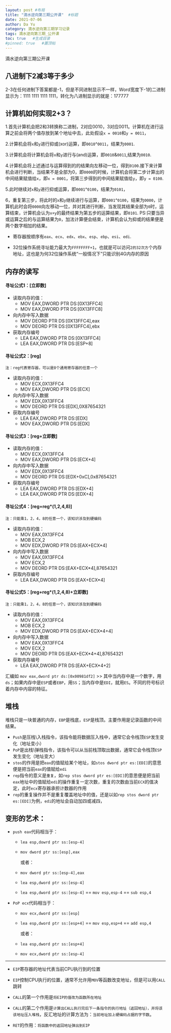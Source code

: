 ```yaml
---
layout: post #布局
title: "滴水逆向第三期公开课"  #标题
date: 2021-07-06
author: Da Yu
category: 滴水逆向第三期学习记录
tags: 滴水逆向第三期_公开课
toc: true   #生成目录
#pinned: true   #置顶帖
---
```

滴水逆向第三期公开课

## 八进制下2减3等于多少
2-3在任何进制下答案都是-1，但是不同进制显示不一样，Word宽度下-1的二进制显示为：1111 1111 1111 1111，转化为八进制显示的就是：177777

## 计算机如何实现2+3？
1.首先计算机会把2和3转换称二进制，2对应0010，3对应0011。计算机在进行运算之前会将两个值存放到某个地址中去，此处假设`x = 0010`和`y = 0011`，

2.计算机会将`x`和`y`进行抑或(xor)运算，即`0010`^`0011`，结果为`0001`.

3.计算机会将计算机会将`x`和`y`进行与(and)运算，即`0010`&`0011`,结果为`0010`.

4.计算机会将上述通过与运算得到的的结果向左移动一位，得到`0100`.接下来计算机会进行判断，当结果不是全部为0，即`0000`的时候，计算机会将第二步计算出的中间结果赋值给`x`，即`x = 0001`，将第三步得到的中间结果赋值给`y`，即`y = 0100`.

5.此时继续对`x`和`y`进行抑或运算，即`0001`^`0100`，结果为`0101`，

6，重复第三步，将此时的`x`和`y`继续进行与运算，即`0001`^`0100`，结果为`0000`，计算机此时会将`0000`向左移动一位，并对其进行判断，当发现其结果全部为`0`时，运算结束，计算机会认为`x+y`的最终结果为第五步的运算结果，即`0101`.
PS:只要当异或运算之后的与运算结果为`0`，加法计算便会结束，计算机会认为抑或的结果便是两个数字相加的结果。


- 寄存器按顺序有`eax`、`ecx`、`edx`、`ebx`、`esp`、`ebp`、`esi`、`edi`.

- 32位操作系统寻址能力最大为`FFFFFFFF+1`，也就是可以访问`2的32次方`个内存地址，这也是为何32位操作系统“一般情况下”只能识别4G内存的原因

## 内存的读写
#### 寻址公式1：[立即数]
- 读取内存的值：
  - MOV EAX,DWORD PTR DS:[0X13FFC4]
  - MOV EAX,DWORD PTR DS:[0X13FFC8]
- 向内存中写入数据
  - MOV DEORD PTR DS:[0X13FFC4],eax
  - MOV DEORD PTR DS:[0X13FFC4],ebx
- 获取内存编号
  - LEA EAX,DWORD PTR DS:[0X13FFC4]
  - LEA EAX,DWORD PTR DS:[ESP+8]


#### 寻址公式2：[reg]
`注：reg代表寄存器，可以是8个通用寄存器的任意一个`
- 读取内存的值：
  - MOV ECX,0X13FFC4
  - MOV EAX,DWORD PTR DS:[ECX]
- 向内存中写入数据
  - MOV EDX,0X13FFC4
  - MOV DEORD PTR DS:[EDX],0X87654321
- 获取内存编号
  - LEA EAX,DWORD PTR DS:[EDX]
  - MOV EAX,DWORD PTR DS:[EDX]


#### 寻址公式3：[reg+立即数]
- 读取内存的值：
  - MOV ECX,0X13FFC4
  - MOV EAX,DWORD PTR DS:[ECX+4]
- 向内存中写入数据
  - MOV EDX,0X13FFC4
  - MOV DEORD PTR DS:[EDX+0xC],0x87654321
- 获取内存编号
  - LEA EAX,DWORD PTR DS:[EDX+4]
  - LEA EAX,DWORD PTR DS:[EDX+4]


#### 寻址公式4：[reg+reg*(1,2,4,8)]
`注：只能乘1，2，4，8的任意一个，该知识涉及到硬编码`
- 读取内存的值：
  - MOV EAX,0X13FFC4
  - MOB ECX,2
  - MOV EDX,DWORD PTR DS:[EAX+ECX*4]
- 向内存中写入数据
  - MOV EAX,0X13FFC4
  - MOV ECX,2
  - MOV DEORD PTR DS:[EAX+ECX*4],87654321
- 获取内存编号
  - LEA EAX,DWORD PTR DS:[EAX+ECX*4]


#### 寻址公式5：[reg+reg*(1,2,4,8)+立即数]
`注：只能乘1，2，4，8的任意一个，该知识涉及到硬编码`
- 读取内存的值：
  - MOV EAX,0X13FFC4
  - MOB ECX,2
  - MOV EDX,DWORD PTR DS:[EAX+ECX*4+4]
- 向内存中写入数据
  - MOV EAX,0X13FFC4
  - MOV ECX,2
  - MOV DEORD PTR DS:[EAX+ECX*4+4],87654321
- 获取内存编号
  - LEA EAX,DWORD PTR DS:[EAX+ECX*4+2]



汇编如 `mov eax,dword ptr ds:[0x00981df2]` >> 其中当内存中是一个数字，用`ds`；如果内存中是`ESP`或者`EBP`，用`SS`；当内存中是`EDI`，就用`ES`。不同的符号标识着内存中内容的特征。

## 堆栈
堆栈只是一块普通的内存，`EBP`是栈底，`ESP`是栈顶。主要作用是记录函数的中间结果。

- `Push`是压栈\入栈指令，该指令能将数据压入栈中，通常它会令栈顶`ESP`发生变化（地址变小）
- `PoP`是出栈\弹栈指令，该指令可以从当前栈顶取出数据，通常它会令栈顶`ESP`发生变化（地址变大）
- `stos`的作用是把`eax`的值赋给某个地址，如`stos dword ptr es:[EDI]`的意思便是把当前`eax`的值赋给`edi`
- `rep`指令的意义是`重复`，如`rep stos dword ptr es:[EDI]`的意思便是把当前`eax`地址中的值赋给`edi`的操作重复一定次数，重复的次数由当前`ECX`的值决定，此时`ecx`寄存器承担计数器的作用
- `rep`的重复操作并不是重复覆盖地址中的值，还是以如`rep stos dword ptr es:[EDI]`为例，`edi`的地址会自动加四或减四，


## 变形的艺术：
- `push eax`代码相当于：
  - `lea esp,dowrd ptr ss:[esp-4]`
  - `mov dword ptr ss:[esp],eax`
  
    或者：
  - `mov dword ptr ss:[esp-4],eax`
  - `lea esp,dword ptr ss:[esp-4]`
  
  - `lea esp,dword ptr ss:[esp-4]` == `mov esp,esp-4` == `sub esp,4`


- `PoP ecx`代码相当于：
  - `mov ecx,dword ptr ss:[esp]`
  - `lea esp,dword ptr ss:[esp+4]` == `mov esp,esp+4` == `add esp,4`
  
    或者：
  - `lea esp,dword ptr ss:[esp+4]`
  - `mov ecx,dword ptr ss:[esp-4]`

---

- `EIP`寄存器的地址代表当前CPU执行到的位置

- `EIP`控制CPU执行的位置，通常不允许用`MOV`等函数改变地址，但是可以用`CALL`跳转

- `CALL`的第一个作用是`将EIP的值改为函数所在地址`

- `CALL`的第二个作用是`计算出CALL执行完后下一条指令的执行地址（返回地址），并将该该地址压入堆栈`，反汇地址的计算方法为：`当前地址加上硬编码占据的字节数`。

- `RET`的作用：`将函数中的返回地址弹出到EIP`
